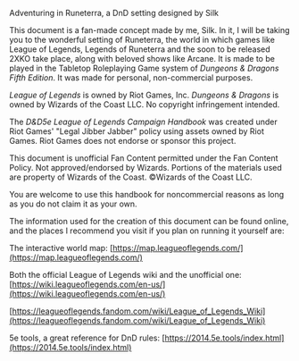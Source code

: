 
Adventuring in Runeterra, a DnD setting designed by Silk

This document is a fan-made concept made by me, Silk. In it, I will be taking you to the wonderful setting of Runeterra, the world in which games like League of Legends, Legends of Runeterra and the soon to be released 2XKO take place, along with beloved shows like Arcane. It is made to be played in the Tabletop Roleplaying Game system of _Dungeons & Dragons Fifth Edition_. It was made for personal, non-commercial purposes.

_League of Legends_ is owned by Riot Games, Inc. _Dungeons & Dragons_ is owned by Wizards of the Coast LLC. No copyright infringement intended.

The _D&D5e League of Legends Campaign Handbook_ was created under Riot Games' "Legal Jibber Jabber" policy using assets owned by Riot Games. Riot Games does not endorse or sponsor this project.

This document is unofficial Fan Content permitted under the Fan Content Policy. Not approved/endorsed by Wizards. Portions of the materials used are property of Wizards of the Coast. ©Wizards of the Coast LLC.

You are welcome to use this handbook for noncommercial reasons as long as you do not claim it as your own.

The information used for the creation of this document can be found online, and the places I recommend you visit if you plan on running it yourself are:

The interactive world map: [https://map.leagueoflegends.com/](https://map.leagueoflegends.com/)

Both the official League of Legends wiki and the unofficial one: [https://wiki.leagueoflegends.com/en-us/](https://wiki.leagueoflegends.com/en-us/)

[https://leagueoflegends.fandom.com/wiki/League_of_Legends_Wiki](https://leagueoflegends.fandom.com/wiki/League_of_Legends_Wiki)

5e tools, a great reference for DnD rules: [https://2014.5e.tools/index.html](https://2014.5e.tools/index.html)